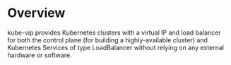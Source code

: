 # Overview
kube-vip provides Kubernetes clusters with a virtual IP and load balancer for both the control plane (for building a highly-available cluster) and Kubernetes Services of type LoadBalancer without relying on any external hardware or software.
